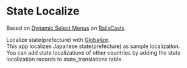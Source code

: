 State Localize
================

Based on [Dynamic Select Menus](http://railscasts.com/episodes/88-dynamic-select-menus-revised?view=asciicast) on [RailsCasts](http://railscasts.com).  

Localize state(prefecture) with [Globalize](https://github.com/globalize/globalize).  
This app localizes Japanese state(prefecture) as sample localization.  
You can add state localizations of other countries by adding the state localization records to state_translations table.
